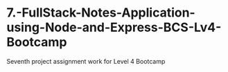 # 7.-FullStack-Notes-Application-using-Node-and-Express-BCS-Lv4-Bootcamp
Seventh project assignment work for Level 4 Bootcamp
